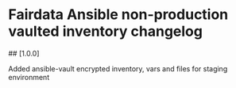 # Fairdata Ansible non-production vaulted inventory changelog

## [1.0.0]

Added ansible-vault encrypted inventory, vars and files for staging environment

